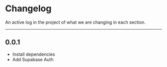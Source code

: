 # Changelog

An active log in the project of what we are changing in each section.

---

## 0.0.1
- Install dependencies
- Add Supabase Auth